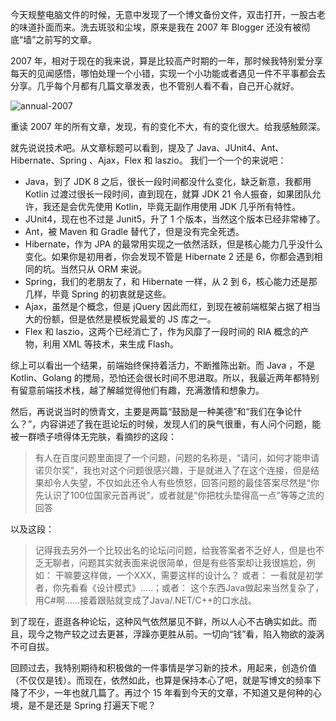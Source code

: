 今天规整电脑文件的时候，无意中发现了一个博文备份文件，双击打开，一股古老的味道扑面而来。洗去斑驳和尘埃，原来是我在 2007 年 Blogger 还没有被彻底“墙”之前写的文章。

2007 年，相对于现在的我来说，算是比较高产时期的一年，那时候我特别爱分享每天的见闻感悟，哪怕处理一个小错，实现一个小功能或者遇见一件不平事都会去分享。几乎每个月都有几篇文章发表，也不管别人看不看，自己开心就好。

![annual-2007](/images/posts/annual/posts-2007.png)

重读 2007 年的所有文章，发现，有的变化不大，有的变化很大。给我感触颇深。

就先说说技术吧。从文章标题可以看到，提及了 Java、JUnit4、Ant、Hibernate、Spring 、Ajax，Flex 和 laszio。 我们一个一个的来说吧：

* Java，到了 JDK 8 之后，很长一段时间都没什么变化，缺乏新意，我都用 Kotlin 过渡过很长一段时间，直到现在，就算 JDK 21 令人振奋，如果团队允许，我还是会优先使用 Kotlin，毕竟无副作用使用 JDK 几乎所有特性。
* JUnit4，现在也不过是 Junit5，升了 1 个版本，当然这个版本已经非常棒了。
* Ant，被 Maven 和 Gradle 替代了，但是没有完全死透。
* Hibernate，作为 JPA 的最常用实现之一依然活跃，但是核心能力几乎没什么变化。如果你是初用者，你会发现不管是 Hibernate 2 还是 6，你都会遇到相同的坑。当然只从 ORM 来说。
* Spring，我们的老朋友了，和 Hibernate 一样，从 2 到 6，核心能力还是那几样，毕竟 Spring 的初衷就是这些。
* Ajax，虽然是个概念，但是 jQuery 因此而红，到现在被前端框架占据了相当大的份额，但是依然是模板党最爱的 JS 库之一。
* Flex 和 laszio，这两个已经消亡了，作为风靡了一段时间的 RIA 概念的产物，利用 XML 等技术，来生成 Flash。

综上可以看出一个结果，前端始终保持着活力，不断推陈出新。而 Java ，不是 Kotlin、Golang 的搅局，恐怕还会很长时间不思进取。所以，我最近两年都特别有留意前端技术栈，越了解越觉得他们有趣，充满激情和想象力。

然后，再说说当时的愤青文，主要是两篇“鼓励是一种美德”和“我们在争论什么？”，内容讲述了我在逛论坛的时候，发现人们的戾气很重，有人问个问题，能被一群喷子喷得体无完肤，看摘抄的这段：

> 有人在百度问题里面提了一个问题，问题的名称是，“请问，如何才能申请诺贝尔奖”，我也对这个问题很感兴趣，于是就进入了在这个连接，但是结果却令人失望，不仅如此还令人有些愤怒，回答问题的最佳答案尽然是“你先认识了100位国家元首再说”，或者就是“你把枕头垫得高一点”等等之流的回答

以及这段：

> 记得我去另外一个比较出名的论坛问问题，给我答案者不乏好人，但是也不乏无聊者，问题其实就表面来说很简单，但是有些答案却让我很尴尬，例如： 干嘛要这样做，一个XXX，需要这样的设计么？ 或者： 一看就是初学者，你先看看《设计模式》.....；或者： 这个东西Java做起来当然复杂了，用C#啊……接着跟贴就变成了Java/.NET/C++的口水战。

到了现在，逛逛各种论坛，这种风气依然屡见不鲜，所以人心不古确实如此。而且，现今之物产较之过去更甚，浮躁亦更胜从前。一切向“钱”看，陷入物欲的漩涡不可自拔。

回顾过去，我特别期待和积极做的一件事情是学习新的技术，用起来，创造价值（不仅仅是钱）。而现在，依然如此，也算是保持本心了吧，就是写博文的频率下降了不少，一年也就几篇了。再过个 15 年看到今天的文章，不知道又是何种的心境，是不是还是 Spring 打遍天下呢？
